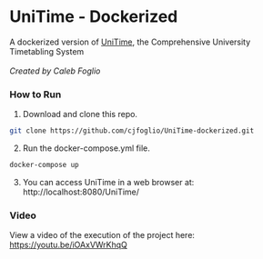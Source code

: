 # UniTime - Dockerized
A dockerized version of <a href="https://www.unitime.org">UniTime</a>, the Comprehensive University Timetabling System 
<br></br>
<i>Created by Caleb Foglio</i>
### How to Run
1. Download and clone this repo.

 ```bash
git clone https://github.com/cjfoglio/UniTime-dockerized.git
```

2. Run the docker-compose.yml file.

 ```bash
docker-compose up
```
3. You can access UniTime in a web browser at: http://localhost:8080/UniTime/

### Video
View a video of the execution of the project here: https://youtu.be/iOAxVWrKhqQ
